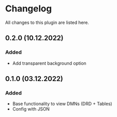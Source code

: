 # Changelog

All changes to this plugin are listed here.

## 0.2.0 (10.12.2022)

### Added

- Add transparent background option

## 0.1.0 (03.12.2022)

### Added

- Base functionality to view DMNs (DRD + Tables)
- Config with JSON